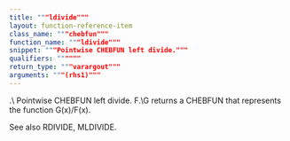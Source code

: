 ```yaml
---
title: """ldivide"""
layout: function-reference-item
class_name: """chebfun"""
function_name: """ldivide"""
snippet: """Pointwise CHEBFUN left divide."""
qualifiers: """"""
return_type: """varargout"""
arguments: """(rhs1)"""
---
```


 .\   Pointwise CHEBFUN left divide.
    F.\G returns a CHEBFUN that represents the function G(x)/F(x). 
 
  See also RDIVIDE, MLDIVIDE.
